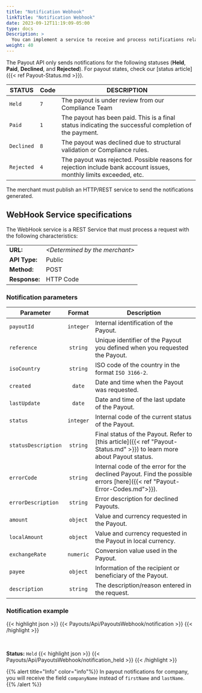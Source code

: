 ```yaml
---
title: "Notification Webhook"
linkTitle: "Notification Webhook"
date: 2023-09-12T11:19:09-05:00
type: docs
Description: >
  You can implement a service to receive and process notifications related to the Payout final status from the Bamboo Payment systems.
weight: 40
---
```


The Payout API only sends notifications for the following statuses (**Held**, **Paid**, **Declined**, and **Rejected**). For payout states, check our [status article]({{< ref Payout-Status.md >}}).

| STATUS    | Code | DESCRIPTION |
|-----------|------|-------------|
| `Held`    | `7`      | The payout is under review from our Compliance Team |
| `Paid`      | `1`    | The payout has been paid. This is a final status indicating the successful completion of the payment.  |
| `Declined`  | `8`    | The payout was declined due to structural validation or Compliance rules. |
| `Rejected`  | `4`    | The payout was rejected. Possible reasons for rejection include bank account issues, monthly limits exceeded, etc. |

The merchant must publish an HTTP/REST service to send the notifications generated.

## WebHook Service specifications
The WebHook service is a REST Service that must process a request with the following characteristics:

<div id="shortTable"></div>

|        |          | 
|:-------|:---------|
|**URL:** | *\<Determined by the merchant\>* |
|**API Type:** | Public |
|**Method:** | POST |
|**Response:** | HTTP Code |

### Notification parameters

| Parameter | Format | Description |
|---|:-:|---|
| `payoutId` | `integer` | Internal identification of the Payout. |
| `reference` | `string` | Unique identifier of the Payout you defined when you requested the Payout. |
| `isoCountry` | `string` | ISO code of the country in the format `ISO 3166-2`. |
| `created` | `date` | Date and time when the Payout was requested. |
| `lastUpdate` | `date` | Date and time of the last update of the Payout. |
| `status` | `integer` | Internal code of the current status of the Payout. |
| `statusDescription` | `string` | Final status of the Payout. Refer to [this article]({{< ref "Payout-Status.md" >}}) to learn more about Payout status. |
| `errorCode` | `string` | Internal code of the error for the declined Payout. Find the possible errors [here]({{< ref "Payout-Error-Codes.md">}}). |
| `errorDescription` | `string` | Error description for declined Payouts. |
| `amount` | `object` | Value and currency requested in the Payout. |
| `localAmount` | `object` | Value and currency requested in the Payout in local currency. |
| `exchangeRate` | `numeric` | Conversion value used in the Payout. |
| `payee` | `object` | Information of the recipient or beneficiary of the Payout. |
| `description` | `string` | The description/reason entered in the request. |

### Notification example
{{< highlight json >}}
{{< Payouts/Api/PayoutsWebhook/notification >}}
{{< /highlight >}}

<br />

**Status:** `Held`
{{< highlight json >}}
{{< Payouts/Api/PayoutsWebhook/notification_held >}}
{{< /highlight >}}



{{% alert title="Info" color="info"%}}
In payout notifications for company, you will receive the field `companyName` instead of `firstName` and `lastName`.
{{% /alert %}}